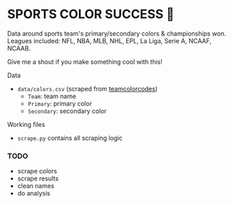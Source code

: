 # SPORTS COLOR SUCCESS 🎨
Data around sports team's primary/secondary colors & championships won. Leagues included: NFL, NBA, MLB, NHL, EPL, La Liga, Serie A, NCAAF, NCAAB.

Give me a shout if you make something cool with this!

Data
* `data/colors.csv` (scraped from [teamcolorcodes](https://teamcolorcodes.com/))
    * `Team`: team name
    * `Primary`: primary color
    * `Secondary`: secondary color

Working files
* `scrape.py` contains all scraping logic


### TODO
* scrape colors
* scrape results
* clean names
* do analysis